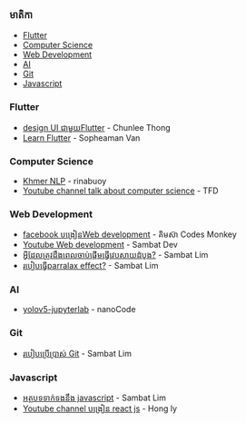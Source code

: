 ### មាតិកា

* [Flutter](#flutter)
* [Computer Science](#computer-science)
* [Web Development](#web-development)
* [AI](#ai)
* [Git](#git)
* [Javascript](#javascript)


### Flutter

* [design UI ជាមួយFlutter](https://youtu.be/tyaVAq8-ytA) - Chunlee Thong 
* [Learn Flutter](https://www.youtube.com/channel/UCUwKif7EmAe5aS7IjsUMlCw) - Sopheaman Van


### Computer Science

* [Khmer NLP](https://github.com/rinabuoy/KhmerNLP) - rinabuoy 
* [Youtube channel talk about computer science](https://www.youtube.com/channel/UCJHZ__wUxS9lgTZHMxpMJcQ) - TFD


### Web Development

* [facebook បង្រៀនWeb development](https://www.facebook.com/kimseasok) - គិមស៊ា Codes Monkey
* [Youtube Web development](https://www.youtube.com/channel/UCboO92SLHoZp1eq_bcFLGNQ) - Sambat Dev
* [អ្វីដែលត្រូវដឹងពេលចាប់ផ្តើមធ្វើវេបសាយដំបូង?](https://youtu.be/P-SdckfuKfo) - Sambat Lim
* [របៀបធ្វើparralax effect?](https://youtu.be/qzmo0bFjKAI) - Sambat Lim


### AI

* [yolov5-jupyterlab](https://github.com/NanoCode012/yolov5-jupyterlab) - nanoCode


### Git

* [របៀបប្រើប្រាស់ Git](https://youtu.be/By6eek5Ycqk) - Sambat Lim


### Javascript

* [អត្ថបទទាក់ទងនឹង javascript](https://sambat-tech.netlify.app/modern-javascript-what-new/) - Sambat Lim
* [Youtube channel បង្រៀន react js](https://www.youtube.com/channel/UCjJHir6dFiHSOe5EayRoSMw) - Hong ly
